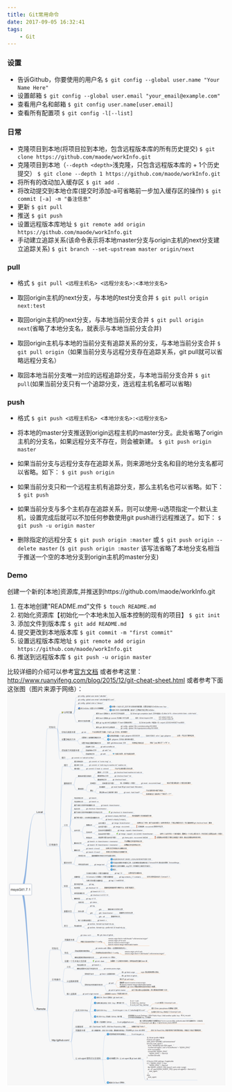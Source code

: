```yaml
---
title: Git常用命令
date: 2017-09-05 16:32:41
tags:
	- Git
---
```

### 设置

- 告诉Github，你要使用的用户名
`$ git config --global user.name "Your Name Here"`
- 设置邮箱 
`$ git config --global user.email "your_email@example.com"`
- 查看用户名和邮箱
`$ git config user.name[user.email]`
- 查看所有配置项
`$ git config -l[--list]`

<!-- more -->

### 日常

- 克隆项目到本地(将项目拉到本地，包含远程版本库的所有历史提交)
`$ git clone https://github.com/maode/workInfo.git`
- 克隆项目到本地（`--depth <depth>`浅克隆，只包含远程版本库的<depth> + 1个历史提交）
`$ git clone --depth 1 https://github.com/maode/workInfo.git`
- 将所有的改动加入缓存区
`$ git add .`
- 将改动提交到本地仓库(提交时添加-a可省略前一步加入缓存区的操作)
`$ git commit [-a] -m "备注信息"`
- 更新
`$ git pull`
- 推送
`$ git push`
- 设置远程版本库地址
`$ git remote add origin https://github.com/maode/workInfo.git`
- 手动建立追踪关系(该命令表示将本地master分支与origin主机的next分支建立追踪关系)
`$ git branch --set-upstream master origin/next`

### pull

- 格式
`$ git pull <远程主机名> <远程分支名>:<本地分支名>`

- 取回origin主机的next分支，与本地的test分支合并
`$ git pull origin next:test`

- 取回origin主机的next分支，与本地当前分支合并
`$ git pull origin next`(省略了本地分支名，就表示与本地当前分支合并)

- 取回origin主机与本地的当前分支有追踪关系的分支，与本地当前分支合并
`$ git pull origin`（如果当前分支与远程分支存在追踪关系，git pull就可以省略远程分支名）

- 取回本地当前分支唯一对应的远程追踪分支，与本地当前分支合并
`$ git pull`(如果当前分支只有一个追踪分支，连远程主机名都可以省略)

### push 

- 格式
`$ git push <远程主机名> <本地分支名>:<远程分支名>`

- 将本地的master分支推送到origin远程主机的master分支。此处省略了origin主机的分支名，如果远程分支不存在，则会被新建。
`$ git push origin master`

- 如果当前分支与远程分支存在追踪关系，则来源地分支名和目的地分支名都可以省略。如下：
`$ git push origin`

- 如果当前分支只和一个远程主机有追踪分支，那么主机名也可以省略。如下：
`$ git push`

- 如果当前分支与多个主机存在追踪关系，则可以使用-u选项指定一个默认主机，设置完成后就可以不加任何参数使用git push进行远程推送了。如下：
`$ git push -u origin master`

- 删除指定的远程分支
`$ git push origin :master` 或 `$ git push origin --delete master`
(`$ git push origin :master` 该写法省略了本地分支名相当于推送一个空的本地分支到origin主机的master分支)



### Demo
创建一个新的[本地]资源库,并推送到https://github.com/maode/workInfo.git

1. 在本地创建"README.md"文件
`$ touch README.md`
2. 初始化资源库【初始化一个本地未加入版本控制的现有的项目】
`$ git init`
3. 添加文件到版本库
`$ git add README.md`
4. 提交更改到本地版本库
`$ git commit -m "first commit"`
5. 设置远程版本库地址
`$ git remote add origin https://github.com/maode/workInfo.git`
6. 推送到远程版本库
`$ git push -u origin master`

比较详细的介绍可以参考[官方文档](https://git-scm.com/book/zh/v2)
或者参考这里：http://www.ruanyifeng.com/blog/2015/12/git-cheat-sheet.html
或者参考下面这张图（图片来源于网络）：
![git命令拓普图](https://raw.githubusercontent.com/maode/docs/master/git%E5%91%BD%E4%BB%A4%E6%8B%93%E6%99%AE%E5%9B%BE.png)